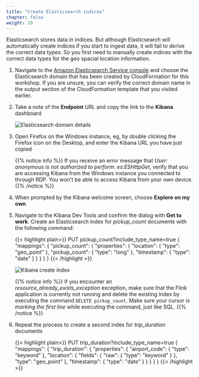 ```yaml
---
title: "Create Elasticsearch indices"
chapter: false
weight: 20
---
```


Elasticsearch stores data in indices. But although Elasticsearch will automatically create indices if you start to ingest data, it will fail to derive the correct data types. So you first need to manually create indices with the correct data types for the geo spacial location information.

1. Navigate to the [Amazon Elasticsearch Service console](https://console.aws.amazon.com/es/) and choose the Elasticsearch domain that has been created by CloudFormation for this workshop. If you are unsure, you can verify the correct domain name in the output section of the CloudFormation template that you visited earlier.

1. Take a note of the **Endpoint** URL and copy the link to the **Kibana** dashboard

	![Elasticsearch domain details](/images/aes-domain-details.png)

1. Open Firefox on the Windows instance, eg, by double clicking the Firefox icon on the Desktop, and enter the Kibana URL you have just copied

	{{% notice info %}}
If you receive an error message that *User: anonymous is not authorized to perform: es:ESHttpGet*, verify that you are accessing Kibana from the Windows instance you connected to through RDP. You won't be able to access Kibana from your own device.
	{{% /notice %}}

1. When prompted by the Kibana welcome screen, choose **Explore on my own**

1. Navigate to the Kibana Dev Tools and confirm the dialog with **Get to work**. Create an Elasticsearch index for *pickup_count* documents with the following command:

	{{< highlight plain>}}
PUT pickup_count?include_type_name=true
{
  "mappings": {
    "pickup_count": {
      "properties": {
        "location": {
          "type": "geo_point"
        },
        "pickup_count": {
          "type": "long"
        },
        "timestamp": {
          "type": "date"
        }
      }
    }
  }
}
{{< /highlight >}}

	![Kibana create index](/images/kibana-1-create-index.png)

	{{% notice info %}}
If you encounter an *resource_already_exists_exception* exception, make sure that the Flink application is currently not running and delete the existing index by executing the command `DELETE pickup_count`.
Make sure your cursor is *marking the first line* while executing the command, just like SQL.
	{{% /notice %}}

1. Repeat the process to create a second index for *trip_duration* documents

	{{< highlight plain>}}
PUT trip_duration?include_type_name=true
{
  "mappings": {
    "trip_duration": {
      "properties": {
        "airport_code": {
          "type": "keyword"
        },
        "location": {
          "fields": {
            "raw": {
              "type": "keyword"
            }
          },
          "type": "geo_point"
        },
        "timestamp": {
          "type": "date"
        }
      }
    }
  }
}
{{< /highlight >}}
